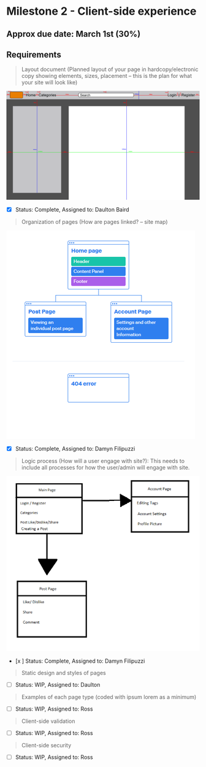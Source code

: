 # Milestone 2 - Client-side experience
## Approx due date: March 1st (30%)

## Requirements

> Layout document (Planned layout of your page in hardcopy/electronic copy showing elements, sizes, placement 
> – this is the plan for what your site will look like)

 ![alt text](https://github.com/daultonb/COSC360Project/blob/main/graphics/pageLayout_v2.png)
 
- [x] Status: Complete, Assigned to: Daulton Baird

> Organization of pages (How are pages linked? – site map)

 ![alt text](https://github.com/daultonb/COSC360Project/blob/main/graphics/sitemap.PNG)
 
- [x] Status: Complete, Assigned to: Damyn Filipuzzi

> Logic process (How will a user engage with site?): This needs to include all processes for how the user/admin will engage with site.

![alt text](https://github.com/daultonb/COSC360Project/blob/main/graphics/Logic_Process.PNG)

- [x ] Status: Complete, Assigned to: Damyn Filipuzzi

> Static design and styles of pages


- [ ] Status: WIP, Assigned to: Daulton

> Examples of each page type (coded with ipsum lorem as a minimum)


- [ ] Status: WIP, Assigned to: Ross

> Client-side validation


- [ ] Status: WIP, Assigned to: Ross

> Client-side security


- [ ] Status: WIP, Assigned to: Ross
